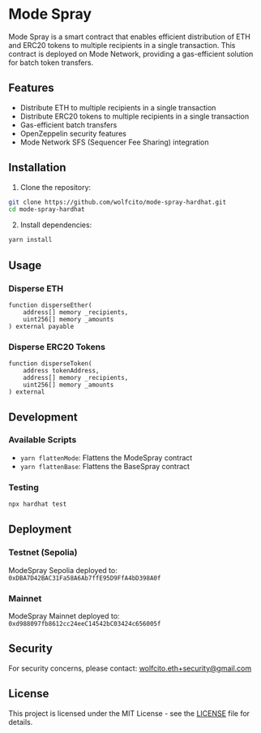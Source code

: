 # Mode Spray

Mode Spray is a smart contract that enables efficient distribution of ETH and ERC20 tokens to multiple recipients in a single transaction. This contract is deployed on Mode Network, providing a gas-efficient solution for batch token transfers.

## Features

- Distribute ETH to multiple recipients in a single transaction
- Distribute ERC20 tokens to multiple recipients in a single transaction
- Gas-efficient batch transfers
- OpenZeppelin security features
- Mode Network SFS (Sequencer Fee Sharing) integration

## Installation

1. Clone the repository:
```bash
git clone https://github.com/wolfcito/mode-spray-hardhat.git
cd mode-spray-hardhat
```

2. Install dependencies:
```bash
yarn install
```

## Usage

### Disperse ETH

```solidity
function disperseEther(
    address[] memory _recipients,
    uint256[] memory _amounts
) external payable
```

### Disperse ERC20 Tokens

```solidity
function disperseToken(
    address tokenAddress,
    address[] memory _recipients,
    uint256[] memory _amounts
) external
```

## Development

### Available Scripts

- `yarn flattenMode`: Flattens the ModeSpray contract
- `yarn flattenBase`: Flattens the BaseSpray contract

### Testing

```bash
npx hardhat test
```

## Deployment

### Testnet (Sepolia)

ModeSpray Sepolia deployed to: `0xDBA7D42BAC31Fa58A6Ab7ffE95D9FfA4bD398A0f`

### Mainnet

ModeSpray Mainnet deployed to: `0xd988097fb8612cc24eeC14542bC03424c656005f`

## Security

For security concerns, please contact: wolfcito.eth+security@gmail.com

## License

This project is licensed under the MIT License - see the [LICENSE](LICENSE) file for details.